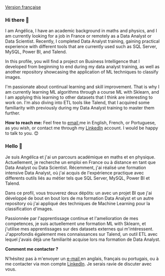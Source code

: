 [Version française](#french-version)


### Hi there 👋

I am Angélica, I have an academic background in maths and physics, and I am currently looking for a job in France or remotely as a Data Analyst or Data Scientist. Recently, I completed Data Analyst training, gaining practical experience with different tools that are currently used such as SQL Server, MySQL, Power BI, and Talend.

In this profile, you will find a project on Business Intelligence that I developed from beginning to end during my data analyst training, as well as another repository showcasing the application of ML techniques to classify images. 

I'm passionate about continual learning and skill improvement. That is why I am currently learning ML algorithms through a course ML with Sklearn, and I am applying this learning to other datasets that I think are interesting to work on. I'm also diving into ETL tools like Talend, that I acquired some familiarity with previously during my Data Analyst training to master them further.


**How to reach me:** Feel free to <a href="angelicamiotti@gmail.com">email </a> me in English, French, or Portuguese, as you wish, or contact me through my [LinkedIn](https://www.linkedin.com/in/ang%C3%A9lica-de-salvo-miotti-730733197/) account. I would be happy to talk to you. 😊

<a name="french-version"></a>
### Hello 👋

Je suis Angélica et j'ai un parcours académique en maths et en physique. Actuellement, je recherche un emploi en France ou à distance en tant que Data Analyst ou Data Scientist. Récemment, j'ai réalisé une formation intensive Data Analyst, où j'ai acquis de l'expérience practique avec differents outils liés au métier tels que SQL Server, MySQL, Power BI et Talend.

Dans ce profil, vous trouverez deux dépôts: un avec un projet BI que j'ai développé de bout en bout lors de ma formation Data Analyst et un autre repository où j'ai appliqué des techniques de Machine Learning pour la classification d'images.

Passionnée par l'apprentissage continue et l'amelioration de mes competences, je suis actuellement une formation ML with Sklearn, et j'utilise mes apprentissages sur des datasets externes qui m'intéressent. J'approfondis également mes connaissances sur Talend, un outil ETL avec lequel j'avais déjà une familiarité acquise lors ma formation de Data Analyst.

**Comment me contacter ?**

N'hésitez pas à m'envoyer un <a href="angelicamiotti@gmail.com">e-mail </a> en anglais, français ou portugais, ou à me contacter via mon compte [LinkedIn](https://www.linkedin.com/in/ang%C3%A9lica-de-salvo-miotti-730733197/). Je serais ravie de discuter avec vous. 



<!--
**angelicamiotti/angelicamiotti** is a ✨ _special_ ✨ repository because its `README.md` (this file) appears on your GitHub profile.

Here are some ideas to get you started:

- 🔭 I’m currently working on ...
- 🌱 I’m currently learning ...
- 👯 I’m looking to collaborate on ...
- 🤔 I’m looking for help with ...
- 💬 Ask me about ...
- 📫 How to reach me: ...
- 😄 Pronouns: ...
- ⚡ Fun fact: ...

Colocar isso depois que eu subir projetos em R... é a estatística das minhas linguagens mais utilizadas
[![Top Langs](https://github-readme-stats.vercel.app/api/top-langs/?username=angelicamiotti)](https://github.com/angelicamiotti/github-readme-stats)


-->
